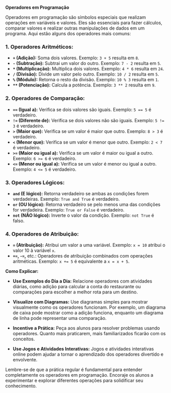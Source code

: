 **Operadores em Programação**

Operadores em programação são símbolos especiais que realizam operações em variáveis e valores. Eles são essenciais para fazer cálculos, comparar valores e realizar outras manipulações de dados em um programa. Aqui estão alguns dos operadores mais comuns:

### 1. **Operadores Aritméticos:**

- **`+` (Adição):** Soma dois valores. Exemplo: `3 + 5` resulta em `8`.
- **`-` (Subtração):** Subtrai um valor do outro. Exemplo: `7 - 2` resulta em `5`.
- **`*` (Multiplicação):** Multiplica dois valores. Exemplo: `4 * 6` resulta em `24`.
- **`/` (Divisão):** Divide um valor pelo outro. Exemplo: `10 / 2` resulta em `5`.
- **`%` (Módulo):** Retorna o resto da divisão. Exemplo: `10 % 3` resulta em `1`.
- **`**` (Potenciação):** Calcula a potência. Exemplo: `3 ** 2` resulta em `9`.

### 2. **Operadores de Comparação:**

- **`==` (Igual a):** Verifica se dois valores são iguais. Exemplo: `5 == 5` é verdadeiro.
- **`!=` (Diferente de):** Verifica se dois valores não são iguais. Exemplo: `5 != 3` é verdadeiro.
- **`>` (Maior que):** Verifica se um valor é maior que outro. Exemplo: `8 > 3` é verdadeiro.
- **`<` (Menor que):** Verifica se um valor é menor que outro. Exemplo: `2 < 7` é verdadeiro.
- **`>=` (Maior ou igual a):** Verifica se um valor é maior ou igual a outro. Exemplo: `6 >= 6` é verdadeiro.
- **`<=` (Menor ou igual a):** Verifica se um valor é menor ou igual a outro. Exemplo: `4 <= 5` é verdadeiro.

### 3. **Operadores Lógicos:**

- **`and` (E lógico):** Retorna verdadeiro se ambas as condições forem verdadeiras. Exemplo: `True and True` é verdadeiro.
- **`or` (OU lógico):** Retorna verdadeiro se pelo menos uma das condições for verdadeira. Exemplo: `True or False` é verdadeiro.
- **`not` (NÃO lógico):** Inverte o valor da condição. Exemplo: `not True` é falso.

### 4. **Operadores de Atribuição:**

- **`=` (Atribuição):** Atribui um valor a uma variável. Exemplo: `x = 10` atribui o valor 10 à variável `x`.
- **`+=`, `-=`,** etc.: Operadores de atribuição combinados com operações aritméticas. Exemplo: `x += 5` é equivalente a `x = x + 5`.

**Como Explicar:**

- **Use Exemplos do Dia a Dia:** Relacione operadores com atividades diárias, como adição para calcular a conta do restaurante ou comparações para escolher a melhor rota para um destino.

- **Visualize com Diagramas:** Use diagramas simples para mostrar visualmente como os operadores funcionam. Por exemplo, um diagrama de caixa pode mostrar como a adição funciona, enquanto um diagrama de linha pode representar uma comparação.

- **Incentive a Prática:** Peça aos alunos para resolver problemas usando operadores. Quanto mais praticarem, mais familiarizados ficarão com os conceitos.

- **Use Jogos e Atividades Interativas:** Jogos e atividades interativas online podem ajudar a tornar o aprendizado dos operadores divertido e envolvente.

Lembre-se de que a prática regular é fundamental para entender completamente os operadores em programação. Encoraje os alunos a experimentar e explorar diferentes operações para solidificar seu conhecimento.